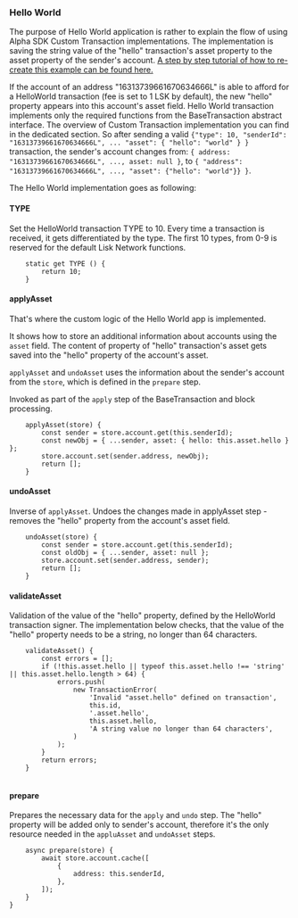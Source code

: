 ### Hello World

The purpose of Hello World application is rather to explain the flow of using Alpha SDK Custom Transaction implementations. 
The implementation is saving the string value of the "hello" transaction's asset property to the asset property of the sender's account. [A step by step tutorial of how to re-create this example can be found here.](https://github.com/LiskHQ/lisk-docs/blob/master/start/tutorials/hello-world.md)

If the account of an address "16313739661670634666L" is able to afford for a HelloWorld transaction (fee is set to 1 LSK by default), the new "hello" property appears into this account's asset field.
Hello World transaction implements only the required functions from the BaseTransaction abstract interface.
The overview of Custom Transaction implementation you can find in the dedicated section.
So after sending a valid `{"type": 10, "senderId": "16313739661670634666L", ... "asset": { "hello": "world" } }` transaction, the sender's account changes from: `{ address: "16313739661670634666L", ..., asset: null }`, to `{ "address": "16313739661670634666L", ..., "asset": {"hello": "world"}} }`. 

The Hello World implementation goes as following:

#### TYPE

Set the HelloWorld transaction TYPE to 10. Every time a transaction is received, it gets differentiated by the type. The first 10 types, from 0-9 is reserved for the default Lisk Network functions.
```
	static get TYPE () {
		return 10;
	}
```
#### applyAsset

That's where the custom logic of the Hello World app is implemented. 

It shows how to store an additional information about accounts using the `asset` field. The content of property of "hello" transaction's asset gets saved into the "hello" property of the account's asset.

`applyAsset` and `undoAsset` uses the information about the sender's account from the `store`, which is defined in the `prepare` step.

Invoked as part of the `apply` step of the BaseTransaction and block processing.  
```
	applyAsset(store) {
		const sender = store.account.get(this.senderId);
		const newObj = { ...sender, asset: { hello: this.asset.hello } };
		store.account.set(sender.address, newObj);
		return [];
	}
```
#### undoAsset
Inverse of `applyAsset`. Undoes the changes made in applyAsset step - removes the "hello" property from the account's asset field.

```
	undoAsset(store) {
		const sender = store.account.get(this.senderId);
		const oldObj = { ...sender, asset: null };
		store.account.set(sender.address, sender);
		return [];
	}
```
#### validateAsset
Validation of the value of the "hello" property, defined by the HelloWorld transaction signer. The implementation below checks, that the value of the "hello" property needs to be a string, no longer than 64 characters. 
```
	validateAsset() {
		const errors = [];
		if (!this.asset.hello || typeof this.asset.hello !== 'string' || this.asset.hello.length > 64) {
			errors.push(
				new TransactionError(
					'Invalid "asset.hello" defined on transaction',
					this.id,
					'.asset.hello',
					this.asset.hello,
					'A string value no longer than 64 characters',
				)
			);
		}
		return errors;
	}
	
```
#### prepare
Prepares the necessary data for the `apply` and `undo` step.
The "hello" property will be added only to sender's account, therefore it's the only resource needed in the `appluAsset` and `undoAsset` steps. 
```
	async prepare(store) {
		await store.account.cache([
			{
				address: this.senderId,
			},
		]);
	}
}
```
